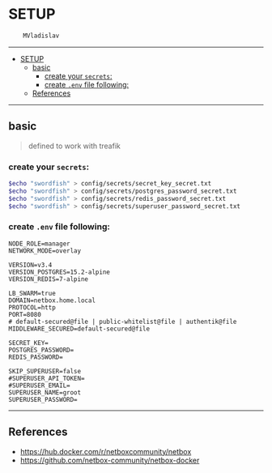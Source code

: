 # SETUP

```sh
    MVladislav
```

---

- [SETUP](#setup)
  - [basic](#basic)
    - [create your `secrets`:](#create-your-secrets)
    - [create `.env` file following:](#create-env-file-following)
  - [References](#references)

---

## basic

> defined to work with treafik

### create your `secrets`:

```sh
$echo "swordfish" > config/secrets/secret_key_secret.txt
$echo "swordfish" > config/secrets/postgres_password_secret.txt
$echo "swordfish" > config/secrets/redis_password_secret.txt
$echo "swordfish" > config/secrets/superuser_password_secret.txt
```

### create `.env` file following:

```env
NODE_ROLE=manager
NETWORK_MODE=overlay

VERSION=v3.4
VERSION_POSTGRES=15.2-alpine
VERSION_REDIS=7-alpine

LB_SWARM=true
DOMAIN=netbox.home.local
PROTOCOL=http
PORT=8080
# default-secured@file | public-whitelist@file | authentik@file
MIDDLEWARE_SECURED=default-secured@file

SECRET_KEY=
POSTGRES_PASSWORD=
REDIS_PASSWORD=

SKIP_SUPERUSER=false
#SUPERUSER_API_TOKEN=
#SUPERUSER_EMAIL=
SUPERUSER_NAME=groot
SUPERUSER_PASSWORD=
```

---

## References

- <https://hub.docker.com/r/netboxcommunity/netbox>
- <https://github.com/netbox-community/netbox-docker>

